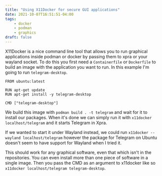 ```yaml
---
title: "Using X11Docker for secure GUI applications"
date: 2021-10-07T16:51:51-04:00
tags:
    - docker
    - podman
    - graphics
draft: false
---
```


X11Docker is a nice command line tool that allows you to run graphical
applications inside podman or docker by passing them to xpra or your wayland
socket. To do this you first need a `Containerfile` or `Dockerfile` to build an
image with the application you want to run. In this example I'm going to run
`telegram-desktop`.

```
FROM ubuntu:latest

RUN apt-get update
RUN apt-get install -y telegram-desktop

CMD ["telegram-desktop"]
```

We build this image with `podman build . -t telegram` and wait for it to
install our packages. When it's done we can simply run it with `x11docker
localhost/telegram` and it starts Telegram in Xpra.

If we wanted to start it under Wayland instead, we could run `x11docker
--wayland localhost/telegram` however the package for Telegram on Ubuntu
doesn't seem to have support for Wayland when I tried it.

This should work for any graphical software, even that which isn't in the
repositories. You can even install more than one piece of software in a single
image. Then you pass the CMD as an argument to x11docker like so `x11docker
localhost/telegram telegram-desktop`.
